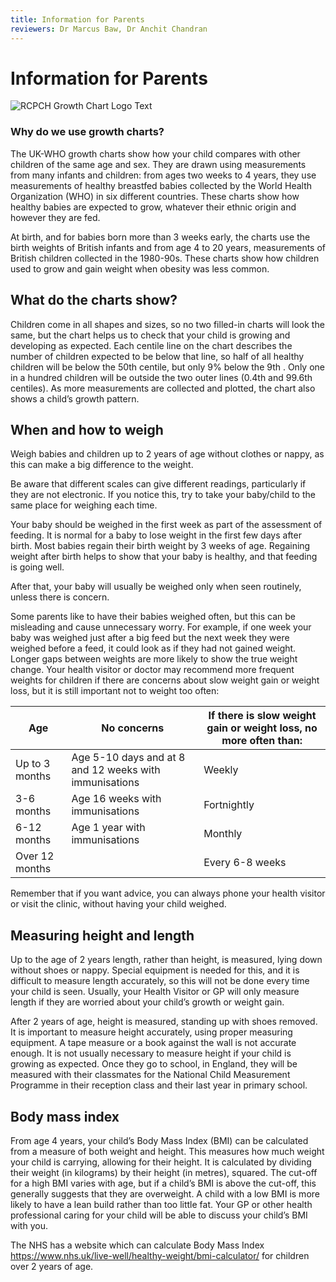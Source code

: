 ```yaml
---
title: Information for Parents
reviewers: Dr Marcus Baw, Dr Anchit Chandran
---
```


# Information for Parents

![RCPCH Growth Chart Logo Text](../_assets/_images/growthchartstitle.png)

### Why do we use growth charts?

The UK-WHO growth charts show how your child compares with other children of the same age and sex. They are drawn using measurements from many infants and children: from ages two weeks to 4 years, they use measurements of healthy breastfed babies collected by the World Health Organization (WHO) in six different countries. These charts show how healthy babies are expected to grow, whatever their ethnic origin and however they are fed.

At birth, and for babies born more than 3 weeks early, the charts use the birth weights of British infants and from age 4 to 20 years, measurements of British children collected in the 1980-90s. These charts show how children used to grow and gain weight when obesity was less common.

## What do the charts show?

Children come in all shapes and sizes, so no two filled-in charts will look the same, but the chart helps us to check that your child is growing and developing as expected. Each centile line on the chart describes the number of children expected to be below that line, so half of all healthy children will be below the 50th centile, but only 9% below the 9th . Only one in a hundred children will be outside the two outer lines (0.4th and 99.6th centiles). As more measurements are collected and plotted, the chart also shows a child’s growth pattern.

## When and how to weigh

Weigh babies and children up to 2 years of age without clothes or nappy, as this can make a big difference to the weight.

Be aware that different scales can give different readings, particularly if they are not electronic. If you notice this, try to take your baby/child to the same place for weighing each time.

Your baby should be weighed in the first week as part of the assessment of feeding. It is normal for a baby to lose weight in the first few days after birth. Most babies regain their birth weight by 3 weeks of age. Regaining weight after birth helps to show that your baby is healthy, and that feeding is going well.

After that, your baby will usually be weighed only when seen routinely, unless there is concern.

Some parents like to have their babies weighed often, but this can be misleading and cause unnecessary worry. For example, if one week your baby was weighed just after a big feed but the next week they were weighed before a feed, it could look as if they had not gained weight. Longer gaps between weights are more likely to show the true weight change. Your health visitor or doctor may recommend more frequent weights for children if there are concerns about slow weight gain or weight loss, but it is still important not to weight too often:

| Age | No concerns | If there is slow weight gain or weight loss, no more often than: |
| --- | --- | --- |
| Up to 3 months | Age 5-10 days and at 8 and 12 weeks with immunisations | Weekly |
| 3-6 months | Age 16 weeks with immunisations | Fortnightly |
| 6-12 months | Age 1 year with immunisations | Monthly |
| Over 12 months | | Every 6-8 weeks |

Remember that if you want advice, you can always phone your health visitor or visit the clinic, without having your child weighed.

## Measuring height and length

Up to the age of 2 years length, rather than height, is measured, lying down without shoes or nappy. Special equipment is needed for this, and it is difficult to measure length accurately, so this will not be done every time your child is seen. Usually, your Health Visitor or GP will only measure length if they are worried about your child’s growth or weight gain.

After 2 years of age, height is measured, standing up with shoes removed. It is important to measure height accurately, using proper measuring equipment. A tape measure or a book against the wall is not accurate enough. It is not usually necessary to measure height if your child is growing as expected. Once they go to school, in England, they will be measured with their classmates for the National Child Measurement Programme in their reception class and their last year in primary school.

## Body mass index

From age 4 years, your child’s Body Mass Index (BMI) can be calculated from a measure of both weight and height. This measures how much weight your child is carrying, allowing for their height. It is calculated by dividing their weight (in kilograms) by their height (in metres), squared. The cut-off for a high BMI varies with age, but if a child’s BMI is above the cut-off, this generally suggests that they are overweight. A child with a low BMI is more likely to have a lean build rather than too little fat. Your GP or other health professional caring for your child will be able to discuss your child’s BMI with you.

The NHS has a website which can calculate Body Mass Index <https://www.nhs.uk/live-well/healthy-weight/bmi-calculator/> for children over 2 years of age.
